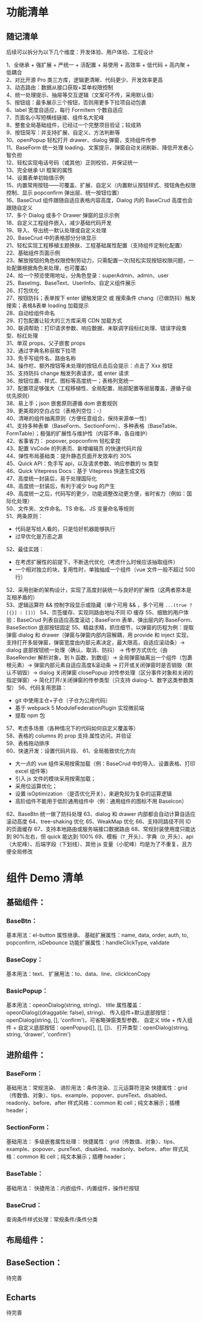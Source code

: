 # 功能清单

## 随记清单

后续可以拆分为以下几个维度：开发体验、用户体验、工程设计

1、全继承 + 强扩展 + 严统一 + 活配置 + 易使用 + 高效率 + 低代码 + 高内聚 + 低耦合  
2、对比开源 Pro 类三方库，逻辑更清晰、代码更少、开发效率更高  
3、动态路由：数据从接口获取+菜单权限控制  
4、统一处理提示、抽屉等交互逻辑（文案可不传，采用默认值）  
5、按钮组：最多展示三个按钮，否则用更多下拉项自动包裹  
6、label 宽度自适应，每行 FormItem 个数自适应  
7、页面名小写短横线链接、组件名大驼峰  
8、整套全局基础组件，已经过一个完整项目验证；较成熟  
9、按钮简写：并支持扩展、自定义、方法判断等  
10、openPopup 轻松打开 drawer、dialog 弹窗，支持组件传参  
11、BaseForm 统一处理 loading、文案提示，弹窗自动关闭刷新、降低开发者心智负担  
12、轻松实现电话号码（或其他）正则校验，并保证统一  
13、完全继承 UI 框架的属性  
14、设置表单初始值示例  
15、内置常用按钮——可覆盖、扩展、自定义（内置默认按钮样式、按钮角色权限控制、显示 popconfirm 弹出层、统一按钮位置）  
16、BaseCrud 组件跟随自适应表格内容高度，Dialog 内的 BaseCrud 高度也会跟随自定义  
17、多个 Dialog 或多个 Drawer 弹窗的显示示例  
18、自定义工程组件嵌入，减少基础代码开发  
19、导入、导出统一默认处理或自定义处理  
20、BaseCrud 中的表格部分分块显示  
21、轻松实现工程移植主题换肤、工程基础属性配置（支持组件定制化配置）  
22、基础组件页面示例  
23、解放按钮的角色权限控制劳动力，只需配置一次(轻松实现按钮权限问题，一处配置根据角色来处理，也可覆盖)  
24、给一个预览使用地址，分角色登录：superAdmin、admin、user  
25、BaseImg、BaseText、UserInfo、自定义组件展示  
26、打包优化  
27、按钮防抖；表单按下 enter 键触发提交 或 搜索条件 chang（已做防抖）触发搜索；表格&表单 loading 加载提示  
28、自动给组件命名  
29、打包配置让较大的三方库采用 CDN 加载方式  
30、联调帮助：打印请求参数、响应数据、未联调字段标红处理、错误字段类型、标红处理  
31、单双 props、父子嵌套 props  
32、通过字典名称获取下拉项  
33、免手写组件名、路由名称  
34、操作栏、额外按钮等未处理的按钮点击后会提示：点击了 Xxx 按钮  
35、支持防抖 change 触发列表请求，或 enter 请求  
36、按钮位置、样式、图标等高度统一；表格列宽统一  
37、配置项足够强大（工程移植性、全局配置、局部配置等层层覆盖，遵循子级优先原则）  
38、易上手；json 嵌套原则遵循 dom 嵌套规则  
39、更美观的空白占位（表格列空位：-）  
40、清晰的组件抽离原则（方便任意组合，保持来源单一性）  
41、支持多种表单（BaseForm、SectionForm）、多种表格（BaseTable、FormTable）；极强的扩展性与维护性（内容不串，各自维护）  
42、省事省力： popover, popconfirm 轻松拿捏  
43、配置 VsCode 的列表页、新增编辑页 的快速代码片段  
44、弹性布局基础类：提升静态页面开发效率约 30%  
45、Quick API：免手写 api，以及请求参数、响应参数的 ts 类型  
46、Quick Vitepress Docs：基于 Vitepress 快速生成文档  
47、高度统一封装后，易于处理国际化  
48、高度统一封装后，有利于减少 bug 的产生  
49、高度统一之后，代码写的更少，功能调整改动更方便，省时省力（例如：国际化处理）  
50、文件夹、文件命名、TS 命名、JS 变量命名等规则  
51、两条原则：

- 代码是写给人看的，只是恰好机器能够执行
- 过早优化是万恶之源

52、最佳实践：

- 在考虑扩展性的前提下，不断迭代优化（考虑什么时候应该抽取组件）
- 一个相对独立的块，复用性时，单独抽成一个组件（vue 文件一般不超过 500 行）

52、采用创新的架构设计，实现了高度封装统一与良好的扩展性（这两者原本是互相矛盾的）  
53、逻辑运算符 && 控制字段显示或隐藏（单个可用 && ，多个可用 `...(true ? [{}] : [])`）
54、页签缓存、实现同路由地址不同 ID 缓存
55、细致的用户体验：BaseCrud 列表自适应高度滚动；BaseForm 表单、弹出层内的 BaseForm、BaseSection 底部按钮固定
55、精益求精，抓住细节，以弹窗的历程为例：提取弹窗 dialog 和 drawer（弹窗与弹窗内部内容解耦，用 provide 和 inject 实现，支持打开多层弹窗，弹窗宽度由内部元素决定，最大限高，自适应滚动条）-> dialog 底部按钮统一处理（确认、取消、防抖） -> 传参方式优化（由 BaseRender 解析对象，到 h 函数，到数组）-> 全局弹窗抽离出一个组件（包裹根元素）-> 弹窗内部元素自适应高度&滚动条 -> 打开或关闭弹窗时是否销毁（默认不销毁）-> dialog 关闭弹窗 closePopup 对传参处理（区分事件对象和关闭的指定弹窗）-> 简化打开/关闭弹窗的传参类型（只支持 dialog-1、数字这类参数类型）
56、代码复用思路：

- git 中使用主仓+子仓（子仓为公用代码）
- 基于 webpack 5 ModuleFederationPlugin 实现微前端
- 提取 npm 包

57、考虑多场景（各种情况下的代码如何自定义覆盖等）  
58、表格的 columns 的 prop 支持.属性访问，并验证  
59、表格拖动排序  
60、快速开发：设置代码片段、
61、全局极致优化方向

- 大一点的 vue 组件采用按需加载（例：BaseCrud 中的导入、设置表格、打印 excel 组件等）
- 引入 js 文件的模块采用按需加载；
- 采用位运算优化；
- 设置 isOptimization （是否优化开关），来避免较为复杂的运算逻辑
- 高阶组件不能用于低阶通用组件中（例：通用组件的图标不用 BaseIcon）

62、BaseBtn 统一做了防抖处理
63、dialog 和 drawer 内部都会自动计算自适应滚动高度
64、tree-shaking 优化
65、WeakMap 优化
66、支持同路径不同 ID 的页面缓存
67、支持本地路由或服务端接口数据路由
68、常规封装使用度只能达到 90%左右，但 quick 能达到 100%
69、模板（`T_`开头）、字典（`D_`开头）、api（大驼峰）、后端字段（下划线）、其他 js 变量（小驼峰）均是为了不重复，且方便全局修改

# 组件 Demo 清单

## 基础组件：

### BaseBtn：

基本用法：el-button 属性继承、
基础扩展属性：name, data, order, auth, to, popconfirm, isDebounce
功能扩展属性：handleClickType, validate

### BaseCopy：

基本用法：text、
扩展用法：to、data、line、clickIconCopy

### BasicPopup：

基本用法：opeonDialog(string, string)、
title 属性覆盖：opeonDialog({draggable: false}, string)、
传入组件+默认底部按钮：openDialog(string, [], 'confirm')，可省略弹窗类型参数、
自定义 title + 传入组件 + 自定义底部按钮：openPopup([], [], [])、
打开类型：openDialog(string, string, 'drawer', 'confirm')

## 进阶组件：

### BaseForm：

基础用法：常规渲染、
进阶用法：条件渲染、三元运算符渲染
快捷属性：grid（传数值、对象）、tips、example、popover、pureText、disabled、readonly、before、after
样式风格：common 和 cell；纯文本展示；插槽 header；

### SectionForm：

基础用法：
多级嵌套属性处理：
快捷属性：grid（传数值、对象）、tips、example、popover、pureText、disabled、readonly、before、after
样式风格：common 和 cell；纯文本展示；插槽 header；

### BaseTable：

基础用法：
快捷用法：内嵌组件、内置组件，操作栏按钮

### BaseCrud：

查询条件样式处理：常规条件/条件分类

## 布局组件：

## BaseSection：

待完善

## Echarts

待完善
